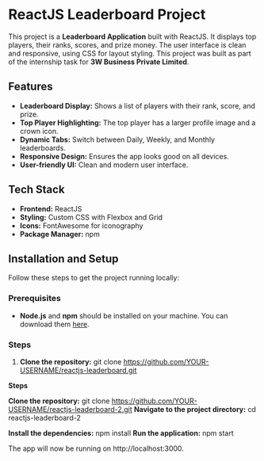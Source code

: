 # ReactJS Leaderboard Project

This project is a **Leaderboard Application** built with ReactJS. It displays top players, their ranks, scores, and prize money. The user interface is clean and responsive, using CSS for layout styling. This project was built as part of the internship task for **3W Business Private Limited**.

## Features

- **Leaderboard Display:** Shows a list of players with their rank, score, and prize.
- **Top Player Highlighting:** The top player has a larger profile image and a crown icon.
- **Dynamic Tabs:** Switch between Daily, Weekly, and Monthly leaderboards.
- **Responsive Design:** Ensures the app looks good on all devices.
- **User-friendly UI:** Clean and modern user interface.

## Tech Stack

- **Frontend:** ReactJS
- **Styling:** Custom CSS with Flexbox and Grid
- **Icons:** FontAwesome for iconography
- **Package Manager:** npm

## Installation and Setup

Follow these steps to get the project running locally:

### Prerequisites

- **Node.js** and **npm** should be installed on your machine. You can download them [here](https://nodejs.org/).

### Steps

1. **Clone the repository:**
   git clone https://github.com/YOUR-USERNAME/reactjs-leaderboard.git

**Steps**

**Clone the repository:**
git clone https://github.com/YOUR-USERNAME/reactjs-leaderboard-2.git
**Navigate to the project directory:**
cd reactjs-leaderboard-2

**Install the dependencies:**
npm install
**Run the application:**
npm start

The app will now be running on http://localhost:3000.

